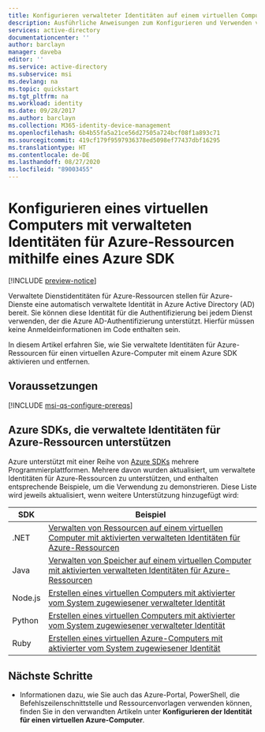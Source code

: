 ```yaml
---
title: Konfigurieren verwalteter Identitäten auf einem virtuellen Computer mithilfe eines SDK – Azure AD
description: Ausführliche Anweisungen zum Konfigurieren und Verwenden von verwalteten Identitäten für Azure-Ressourcen auf einer Azure-VM über ein Azure SDK
services: active-directory
documentationcenter: ''
author: barclayn
manager: daveba
editor: ''
ms.service: active-directory
ms.subservice: msi
ms.devlang: na
ms.topic: quickstart
ms.tgt_pltfrm: na
ms.workload: identity
ms.date: 09/28/2017
ms.author: barclayn
ms.collection: M365-identity-device-management
ms.openlocfilehash: 6b4b55fa5a21ce56d27505a724bcf08f1a893c71
ms.sourcegitcommit: 419cf179f9597936378ed5098ef77437dbf16295
ms.translationtype: HT
ms.contentlocale: de-DE
ms.lasthandoff: 08/27/2020
ms.locfileid: "89003455"
---
```

# <a name="configure-a-vm-with-managed-identities-for-azure-resources-using-an-azure-sdk"></a>Konfigurieren eines virtuellen Computers mit verwalteten Identitäten für Azure-Ressourcen mithilfe eines Azure SDK

[!INCLUDE [preview-notice](../../../includes/active-directory-msi-preview-notice.md)]

Verwaltete Dienstidentitäten für Azure-Ressourcen stellen für Azure-Dienste eine automatisch verwaltete Identität in Azure Active Directory (AD) bereit. Sie können diese Identität für die Authentifizierung bei jedem Dienst verwenden, der die Azure AD-Authentifizierung unterstützt. Hierfür müssen keine Anmeldeinformationen im Code enthalten sein. 

In diesem Artikel erfahren Sie, wie Sie verwaltete Identitäten für Azure-Ressourcen für einen virtuellen Azure-Computer mit einem Azure SDK aktivieren und entfernen.

## <a name="prerequisites"></a>Voraussetzungen

[!INCLUDE [msi-qs-configure-prereqs](../../../includes/active-directory-msi-qs-configure-prereqs.md)]

## <a name="azure-sdks-with-managed-identities-for-azure-resources-support"></a>Azure SDKs, die verwaltete Identitäten für Azure-Ressourcen unterstützen 

Azure unterstützt mit einer Reihe von [Azure SDKs](https://azure.microsoft.com/downloads) mehrere Programmierplattformen. Mehrere davon wurden aktualisiert, um verwaltete Identitäten für Azure-Ressourcen zu unterstützen, und enthalten entsprechende Beispiele, um die Verwendung zu demonstrieren. Diese Liste wird jeweils aktualisiert, wenn weitere Unterstützung hinzugefügt wird:

| SDK | Beispiel |
| --- | ------ | 
| .NET   | [Verwalten von Ressourcen auf einem virtuellen Computer mit aktivierten verwalteten Identitäten für Azure-Ressourcen](https://azure.microsoft.com/resources/samples/aad-dotnet-manage-resources-from-vm-with-msi/) |
| Java   | [Verwalten von Speicher auf einem virtuellen Computer mit aktivierten verwalteten Identitäten für Azure-Ressourcen](https://azure.microsoft.com/resources/samples/compute-java-manage-resources-from-vm-with-msi-in-aad-group/)|
| Node.js| [Erstellen eines virtuellen Computers mit aktivierter vom System zugewiesener verwalteter Identität](https://azure.microsoft.com/resources/samples/compute-node-msi-vm/) |
| Python | [Erstellen eines virtuellen Computers mit aktivierter vom System zugewiesener verwalteter Identität](https://azure.microsoft.com/resources/samples/compute-python-msi-vm/) |
| Ruby   | [Erstellen eines virtuellen Azure-Computers mit aktivierter vom System zugewiesener Identität](https://github.com/Azure-Samples/compute-ruby-msi-vm/) |

## <a name="next-steps"></a>Nächste Schritte

- Informationen dazu, wie Sie auch das Azure-Portal, PowerShell, die Befehlszeilenschnittstelle und Ressourcenvorlagen verwenden können, finden Sie in den verwandten Artikeln unter **Konfigurieren der Identität für einen virtuellen Azure-Computer**.
